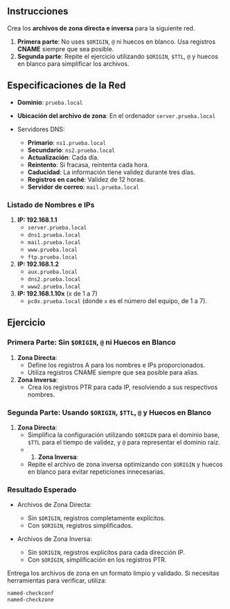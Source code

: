 ## Instrucciones

Crea los **archivos de zona directa e inversa** para la siguiente red.

1. **Primera parte**: No uses `$ORIGIN`, `@` ni huecos en blanco. Usa registros **CNAME** siempre que sea posible.
2. **Segunda parte**: Repite el ejercicio utilizando `$ORIGIN`, `$TTL`, `@` y huecos en blanco para simplificar los archivos.

## Especificaciones de la Red

- **Dominio**: `prueba.local`

- **Ubicación del archivo de zona**: En el ordenador `server.prueba.local`

- Servidores DNS:
	- **Primario**: `ns1.prueba.local`
	- **Secundario**: `ns2.prueba.local`
	- **Actualización**: Cada día.
	- **Reintento**: Si fracasa, reintenta cada hora.
	- **Caducidad**: La información tiene validez durante tres días.
	- **Registros en caché**: Validez de 12 horas.
	- **Servidor de correo**: `mail.prueba.local`

### Listado de Nombres e IPs

1. **IP: 192.168.1.1**
	- `server.prueba.local`
	- `dns1.prueba.local`
	- `mail.prueba.local`
	- `www.prueba.local`
	- `ftp.prueba.local`
1. **IP: 192.168.1.2**
	- `aux.prueba.local`
	- `dns2.prueba.local`
	- `www2.prueba.local`
1. **IP: 192.168.1.10x** (x de 1 a 7)
	- `pc0x.prueba.local` (donde `x` es el número del equipo, de 1 a 7).


## Ejercicio

### Primera Parte: Sin `$ORIGIN`, `@` ni Huecos en Blanco

1. **Zona Directa**:
	- Define los registros A para los nombres e IPs proporcionados.
	- Utiliza registros CNAME siempre que sea posible para alias.
1. **Zona Inversa**:
	- Crea los registros PTR para cada IP, resolviendo a sus respectivos nombres.

### Segunda Parte: Usando `$ORIGIN`, `$TTL`, `@` y Huecos en Blanco

1. **Zona Directa**:
	- Simplifica la configuración utilizando `$ORIGIN` para el dominio base, `$TTL` para el tiempo de validez, y `@` para representar el dominio raíz.
	- 1. **Zona Inversa**:
   - Repite el archivo de zona inversa optimizando con `$ORIGIN` y huecos en blanco para evitar repeticiones innecesarias.

### Resultado Esperado

- Archivos de Zona Directa:
	- Sin `$ORIGIN`, registros completamente explícitos.
	- Con `$ORIGIN`, registros simplificados.

- Archivos de Zona Inversa:
  - Sin `$ORIGIN`, registros explícitos para cada dirección IP.
  - Con `$ORIGIN`, simplificación en los registros PTR.


Entrega los archivos de zona en un formato limpio y validado. Si necesitas herramientas para verificar, utiliza:

```bash
named-checkconf
named-checkzone
```